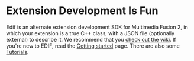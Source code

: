 # Extension Development Is Fun
Edif is an alternate extension development SDK for Multimedia Fusion 2, in which your extension is a true C++ class, with a JSON file (optionally external) to describe it. We recommend that you [check out the wiki](./windows-edif/wiki/). If you're new to EDIF, read the [Getting started](./windows-edif/wiki/Getting-started) page. There are also some [Tutorials](./windows-edif/wiki/Tutorials).
